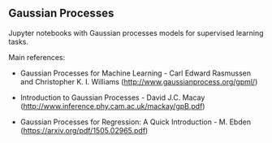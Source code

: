 ## Gaussian Processes

Jupyter notebooks with Gaussian processes models for supervised learning tasks.

Main references:
- Gaussian Processes for Machine Learning - Carl Edward Rasmussen and Christopher K. I. Williams (http://www.gaussianprocess.org/gpml/)

- Introduction to Gaussian Processes - David J.C. Macay (http://www.inference.phy.cam.ac.uk/mackay/gpB.pdf)

- Gaussian Processes for Regression: A Quick Introduction - M. Ebden (https://arxiv.org/pdf/1505.02965.pdf)
